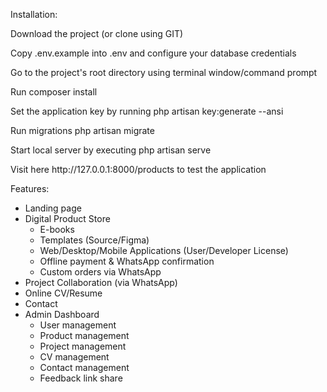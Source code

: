 Installation:
<p>Download the project (or clone using GIT)</p>
<p>Copy .env.example into .env and configure your database credentials</p>
<p>Go to the project's root directory using terminal window/command prompt</p>
<p>Run composer install</p>
<p>Set the application key by running php artisan key:generate --ansi</p>
<p>Run migrations php artisan migrate</p>
<p>Start local server by executing php artisan serve</p>
<p>Visit here http://127.0.0.1:8000/products to test the application</p>

Features:

-   Landing page
-   Digital Product Store
    - E-books
    - Templates (Source/Figma)
    - Web/Desktop/Mobile Applications (User/Developer License)
    - Offline payment & WhatsApp confirmation
    - Custom orders via WhatsApp
-   Project Collaboration (via WhatsApp)
-   Online CV/Resume
-   Contact
-   Admin Dashboard
    - User management
    - Product management
    - Project management
    - CV management
    - Contact management
    - Feedback link share